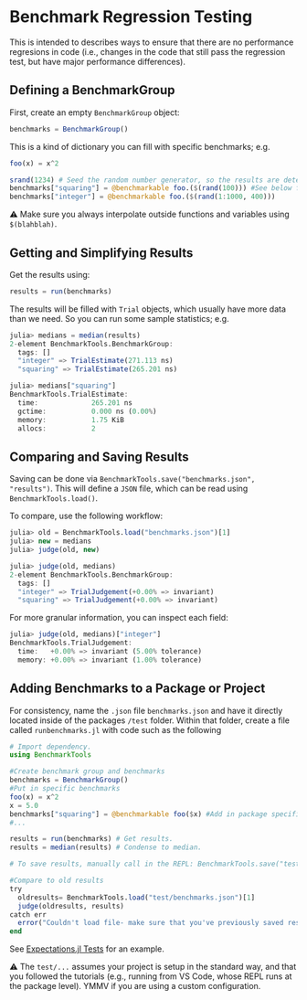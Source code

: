 # Benchmark Regression Testing
This is intended to describes ways to ensure that there are no performance regresions in code (i.e., changes in the code that still pass the regression test, but have major performance differences).

## Defining a BenchmarkGroup 

First, create an empty `BenchmarkGroup` object: 

```julia
benchmarks = BenchmarkGroup()
```

This is a kind of dictionary you can fill with specific benchmarks; e.g. 

```julia 
foo(x) = x^2 

srand(1234) # Seed the random number generator, so the results are deterministic. 
benchmarks["squaring"] = @benchmarkable foo.($(rand(100))) #See below for meaning of $
benchmarks["integer"] = @benchmarkable foo.($(rand(1:1000, 400)))
```

:warning: Make sure you always interpolate outside functions and variables using `$(blahblah)`. 

## Getting and Simplifying Results 

Get the results using: 

```julia
results = run(benchmarks)
```

The results will be filled with `Trial` objects, which usually have more data than we need. So
you can run some sample statistics; e.g. 

```julia
julia> medians = median(results)
2-element BenchmarkTools.BenchmarkGroup:
  tags: []
  "integer" => TrialEstimate(271.113 ns)
  "squaring" => TrialEstimate(265.201 ns)

julia> medians["squaring"]
BenchmarkTools.TrialEstimate: 
  time:             265.201 ns
  gctime:           0.000 ns (0.00%)
  memory:           1.75 KiB
  allocs:           2
```

## Comparing and Saving Results 

Saving can be done via `BenchmarkTools.save("benchmarks.json", "results")`. This will define a `JSON` file, 
which can be read using `BenchmarkTools.load()`. 

To compare, use the following workflow:

```julia
julia> old = BenchmarkTools.load("benchmarks.json")[1]
julia> new = medians
julia> judge(old, new)

julia> judge(old, medians)
2-element BenchmarkTools.BenchmarkGroup:
  tags: []
  "integer" => TrialJudgement(+0.00% => invariant)
  "squaring" => TrialJudgement(+0.00% => invariant)
```

For more granular information, you can inspect each field: 

```julia
julia> judge(old, medians)["integer"]
BenchmarkTools.TrialJudgement:
  time:   +0.00% => invariant (5.00% tolerance)
  memory: +0.00% => invariant (1.00% tolerance)
```

## Adding Benchmarks to a Package or Project

For consistency, name the `.json` file `benchmarks.json` and have it directly located inside of the packages `/test` folder. Within that folder, create a file called `runbenchmarks.jl` with code such as the following

```julia
# Import dependency. 
using BenchmarkTools 

#Create benchmark group and benchmarks
benchmarks = BenchmarkGroup()
#Put in specific benchmarks
foo(x) = x^2
x = 5.0
benchmarks["squaring"] = @benchmarkable foo($x) #Add in package specific ones.
#...

results = run(benchmarks) # Get results. 
results = median(results) # Condense to median. 

# To save results, manually call in the REPL: BenchmarkTools.save("test/benchmarks.json", results)

#Compare to old results
try
  oldresults= BenchmarkTools.load("test/benchmarks.json")[1]
  judge(oldresults, results)
catch err
  error("Couldn't load file- make sure that you've previously saved results.", err.prefix)
end
```
See [Expectations.jl Tests](https://github.com/econtoolkit/Expectations.jl/tree/master/test) for an example.

:warning: The `test/...` assumes your project is setup in the standard way, and that you followed the 
tutorials (e.g., running from VS Code, whose REPL runs at the package level). YMMV if you are using a 
custom configuration. 